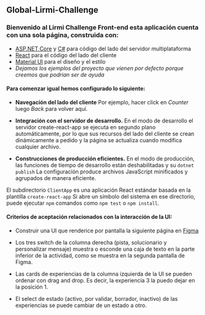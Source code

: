 ## Global-Lirmi-Challenge

### Bienvenido al Lirmi Challenge Front-end esta aplicación cuenta con una sola página, construida con:

* [ASP.NET Core](https://dotnet.microsoft.com/es-es/apps/aspnet) y [C#](https://learn.microsoft.com/en-us/dotnet/csharp/programming-guide/?redirectedfrom=MSDN) para código del lado del servidor multiplataforma
* [React](https://reactjs.org/blog/2022/03/29/react-v18.html) para el código del lado del cliente
* [Material UI](https://m3.material.io/) para el diseño y el estilo
* *Dejamos los ejemplos del proyecto que vienen por defecto porque creemos que podrian ser de ayuda*

#### Para comenzar igual hemos configurado lo siguiente:

* **Navegación del lado del cliente** Por ejemplo, hacer click en *Counter* luego *Back* para volver aquí.

* **Integración con el servidor de desarrollo.** En el modo de desarrollo el servidor create-react-app se ejecuta en segundo plano automáticamente, por lo que sus recursos del lado del cliente se crean dinámicamente a pedido y la página se actualiza cuando modifica cualquier archivo.

* **Construcciones de producción eficientes.** En el modo de producción, las funciones de tiempo de desarrollo están deshabilitadas y su ```dotnet publish``` La configuración produce archivos JavaScript minificados y agrupados de manera eficiente.

El subdirectorio ```ClientApp``` es una aplicación React estándar basada en la plantilla ```create-react-app``` Si abre un símbolo del sistema en ese directorio, puede ejecutar ```npm``` comandos como ```npm test``` o ```npm install```.

#### Criterios de aceptación relacionados con la interacción de la UI:

* Construir una UI que renderice por pantalla la siguiente página en [Figma](https://www.figma.com/file/9IfTN12KxDGmNlwOtxJGOw/Lirmi-Challenge-Front-End)

* Los tres switch de la columna derecha (pista, solucionario y personalizar mensaje) muestra o esconde una caja de texto en la parte inferior de la actividad, como se muestra en la segunda pantalla de Figma.

* Las cards de experiencias de la columna izquierda de la UI se pueden ordenar con drag and drop. Es decir, la experiencia 3 la puedo dejar en la posición 1.
* El select de estado (activo, por validar, borrador, inactivo) de las experiencias se puede cambiar de un estado a otro.
